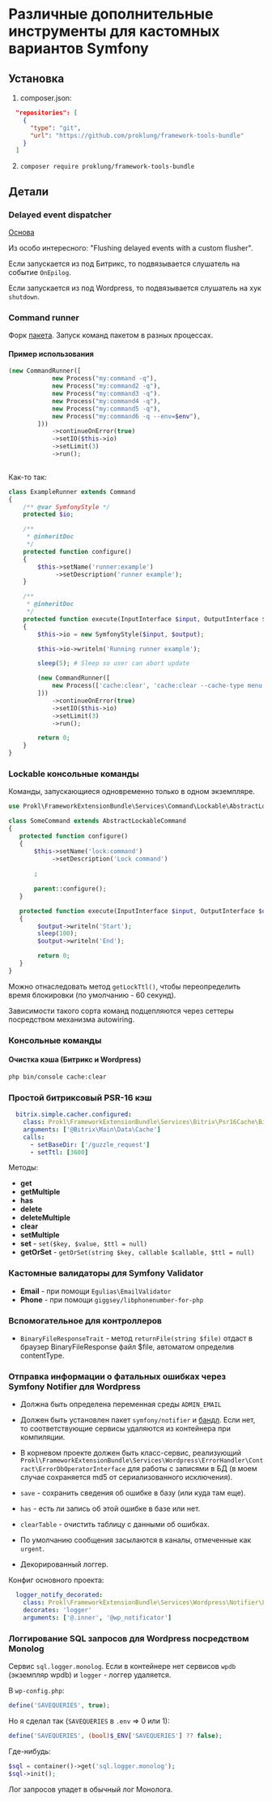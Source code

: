 # Различные дополнительные инструменты для кастомных вариантов Symfony

## Установка

1) composer.json:

```json
  "repositories": [
    {
      "type": "git",
      "url": "https://github.com/proklung/framework-tools-bundle"
    }
  ]
```

2) `composer require proklung/framework-tools-bundle`

## Детали

### Delayed event dispatcher

[Основа](https://github.com/olvlvl/delayed-event-dispatcher/blob/master/README.md)

Из особо интересного: "Flushing delayed events with a custom flusher".

Если запускается из под Битрикс, то подвязывается слушатель на событие `OnEpilog`.

Если запускается из под Wordpress, то подвязывается слушатель на хук `shutdown`.

### Command runner

Форк [пакета](https://github.com/Fichtme/symfony-command-runner). Запуск команд пакетом в разных процессах.

#### Пример использования

```php
(new CommandRunner([
            new Process("my:command -q"),
            new Process("my:command2 -q"),
            new Process("my:command3 -q").
            new Process("my:command4 -q"),
            new Process("my:command5 -q"),
            new Process("my:command6 -q --env=$env"),
        ]))
            ->continueOnError(true)
            ->setIO($this->io)
            ->setLimit(3)
            ->run();
            
```

Как-то так:

```php
class ExampleRunner extends Command
{
    /** @var SymfonyStyle */
    protected $io;

    /**
     * @inheritDoc
     */
    protected function configure()
    {
        $this->setName('runner:example')
             ->setDescription('runner example');
    }

    /**
     * @inheritDoc
     */
    protected function execute(InputInterface $input, OutputInterface $output): int
    {
        $this->io = new SymfonyStyle($input, $output);

        $this->io->writeln('Running runner example');

        sleep(5); # Sleep so user can abort update

        (new CommandRunner([
            new Process(['cache:clear', 'cache:clear --cache-type menu']),
        ]))
            ->continueOnError(true)
            ->setIO($this->io)
            ->setLimit(3)
            ->run();

        return 0;
    }
}
```

### Lockable консольные команды

Команды, запускающиеся одновременно только в одном экземпляре.

```php
use Prokl\FrameworkExtensionBundle\Services\Command\Lockable\AbstractLockableCommand;

class SomeCommand extends AbstractLockableCommand
{
   protected function configure()
   {
       $this->setName('lock:command')
            ->setDescription('Lock command')
    
       ;
    
       parent::configure();
   }

   protected function execute(InputInterface $input, OutputInterface $output) : int
   {
        $output->writeln('Start');
        sleep(100);
        $output->writeln('End');

        return 0;
   }
}
```

Можно отнаследовать метод `getLockTtl()`, чтобы переопределить время блокировки (по умолчанию - 60 секунд).

Зависимости такого сорта команд подцепляются через сеттеры посредством механизма autowiring.

### Консольные команды

#### Очистка кэша (Битрикс и Wordpress)

```bash
php bin/console cache:clear 
```

### Простой битриксовый PSR-16 кэш

```yaml
  bitrix.simple.cacher.configured:
    class: Prokl\FrameworkExtensionBundle\Services\Bitrix\Psr16Cache\BitrixCacher
    arguments: ['@Bitrix\Main\Data\Cache']
    calls:
      - setBaseDir: ['/guzzle_request']
      - setTtl: [3600]
```

Методы:

- **get**
- **getMultiple**
- **has**
- **delete**
- **deleteMultiple**
- **clear**
- **setMultiple**
- **set** - `set($key, $value, $ttl = null)`
- **getOrSet** - `getOrSet(string $key, callable $callable, $ttl = null)`

### Кастомные валидаторы для Symfony Validator

- **Email** - при помощи `Egulias\EmailValidator`
- **Phone** - при помощи `giggsey/libphonenumber-for-php`

### Вспомогательное для контроллеров

- `BinaryFileResponseTrait` - метод `returnFile(string $file)` отдаст в браузер BinaryFileResponse файл $file,
автоматом определив contentType.

### Отправка информации о фатальных ошибках через Symfony Notifier для Wordpress

- Должна быть определена переменная среды `ADMIN_EMAIL`
- Должен быть установлен пакет `symfony/notifier` и [бандл](https://github.com/ProklUng/core.framework.extension.bundle).
Если нет, то соответствующие сервисы удаляются из контейнера при компиляции.
- В корневом проекте должен быть класс-сервис, реализующий `Prokl\FrameworkExtensionBundle\Services\Wordpress\ErrorHandler\Contract\ErrorDbOperatorInterface`
 для работы с записями в БД (в моем случае сохраняется md5 от сериализованного исключения).
 
 - `save` - сохранить сведения об ошибке в базу (или куда там еще).
 - `has` -  есть ли запись об этой ошибке в базе или нет.
 - `clearTable` - очистить таблицу с данными об ошибках.
 
- По умолчанию сообщения засылаются в каналы, отмеченные как `urgent`.

- Декорированный логгер.

Конфиг основного проекта:

```yaml
  logger_notify_decorated:
    class: Prokl\FrameworkExtensionBundle\Services\Wordpress\Notifier\LoggerDecorator
    decorates: 'logger'
    arguments: ['@.inner', '@wp_notificator']
```

### Логгирование SQL запросов для Wordpress посредством Monolog

Сервис `sql.logger.monolog`. Если в контейнере нет сервисов `wpdb` (экземпляр wpdb) и `logger` - логгер удаляется.

В `wp-config.php`:

```php
define('SAVEQUERIES', true);
```

Но я сделал так (`SAVEQUERIES` в `.env` => 0 или 1):

```php
define('SAVEQUERIES', (bool)$_ENV['SAVEQUERIES'] ?? false);
```

Где-нибудь:

```php
$sql = container()->get('sql.logger.monolog');
$sql->init();
```

Лог запросов упадет в обычный лог Монолога.
